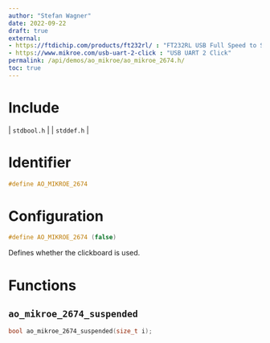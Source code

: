 ```yaml
---
author: "Stefan Wagner"
date: 2022-09-22
draft: true
external:
- https://ftdichip.com/products/ft232rl/ : "FT232RL USB Full Speed to Serial UART IC"
- https://www.mikroe.com/usb-uart-2-click : "USB UART 2 Click"
permalink: /api/demos/ao_mikroe/ao_mikroe_2674.h/
toc: true
---
```


# Include

| `stdbool.h` |
| `stddef.h` |

# Identifier

```c
#define AO_MIKROE_2674
```

# Configuration

```c
#define AO_MIKROE_2674 (false)
```

Defines whether the clickboard is used.

# Functions

## `ao_mikroe_2674_suspended`

```c
bool ao_mikroe_2674_suspended(size_t i);
```
